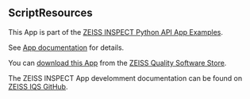 ## ScriptResources

This App is part of the [ZEISS INSPECT Python API App Examples](https://github.com/ZEISS/zeiss-inspect-app-examples/tree/main/AppExamples).

See [App documentation](Documentation.md) for details.

You can [download this App](https://software-store.zeiss.com/products/apps/Resources) from the [ZEISS Quality Software Store](https://software-store.zeiss.com).

The ZEISS INSPECT App develomment documentation can be found on [ZEISS IQS GitHub](https://zeiss.github.io/zeiss-inspect-app-api/2025/index.html).